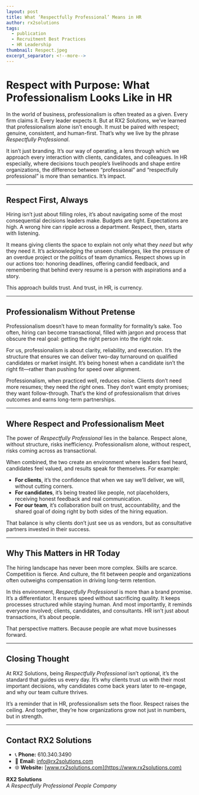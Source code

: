 ```yaml
---
layout: post
title: What ‘Respectfully Professional’ Means in HR
author: rx2solutions
tags:
  - publication
  - Recruitment Best Practices
  - HR Leadership
thumbnail: Respect.jpeg
excerpt_separator: <!--more-->
---
```


# Respect with Purpose: What Professionalism Looks Like in HR

In the world of business, professionalism is often treated as a given. Every firm claims it. Every leader expects it. But at RX2 Solutions, we’ve learned that professionalism alone isn’t enough. <!--more-->It must be paired with respect; genuine, consistent, and human-first. That’s why we live by the phrase *Respectfully Professional*.

It isn’t just branding. It’s our way of operating, a lens through which we approach every interaction with clients, candidates, and colleagues. In HR especially, where decisions touch people’s livelihoods and shape entire organizations, the difference between “professional” and “respectfully professional” is more than semantics. It’s impact.

---

## Respect First, Always

Hiring isn’t just about filling roles, it’s about navigating some of the most consequential decisions leaders make. Budgets are tight. Expectations are high. A wrong hire can ripple across a department. Respect, then, starts with listening.

It means giving clients the space to explain not only what they *need* but *why* they need it. It’s acknowledging the unseen challenges, like the pressure of an overdue project or the politics of team dynamics. Respect shows up in our actions too: honoring deadlines, offering candid feedback, and remembering that behind every resume is a person with aspirations and a story.

This approach builds trust. And trust, in HR, is currency.

---

## Professionalism Without Pretense

Professionalism doesn’t have to mean formality for formality’s sake. Too often, hiring can become transactional, filled with jargon and process that obscure the real goal: getting the right person into the right role.

For us, professionalism is about clarity, reliability, and execution. It’s the structure that ensures we can deliver two-day turnaround on qualified candidates or market insight. It’s being honest when a candidate isn’t the right fit—rather than pushing for speed over alignment.

Professionalism, when practiced well, reduces noise. Clients don’t need more resumes; they need the *right* ones. They don’t want empty promises; they want follow-through. That’s the kind of professionalism that drives outcomes and earns long-term partnerships.

---

## Where Respect and Professionalism Meet

The power of *Respectfully Professional* lies in the balance. Respect alone, without structure, risks inefficiency. Professionalism alone, without respect, risks coming across as transactional.

When combined, the two create an environment where leaders feel heard, candidates feel valued, and results speak for themselves. For example:

- **For clients**, it’s the confidence that when we say we’ll deliver, we will, without cutting corners.
- **For candidates**, it’s being treated like people, not placeholders, receiving honest feedback and real communication.
- **For our team**, it’s collaboration built on trust, accountability, and the shared goal of doing right by both sides of the hiring equation.

That balance is why clients don’t just see us as vendors, but as consultative partners invested in their success.

---

## Why This Matters in HR Today

The hiring landscape has never been more complex. Skills are scarce. Competition is fierce. And culture, the fit between people and organizations often outweighs compensation in driving long-term retention.

In this environment, *Respectfully Professional* is more than a brand promise. It’s a differentiator. It ensures speed without sacrificing quality. It keeps processes structured while staying human. And most importantly, it reminds everyone involved; clients, candidates, and consultants. HR isn’t just about transactions, it’s about people.

That perspective matters. Because people are what move businesses forward.

---

## Closing Thought

At RX2 Solutions, being *Respectfully Professional* isn’t optional, it’s the standard that guides us every day. It’s why clients trust us with their most important decisions, why candidates come back years later to re-engage, and why our team culture thrives.

It’s a reminder that in HR, professionalism sets the floor. Respect raises the ceiling. And together, they’re how organizations grow not just in numbers, but in strength.

---
## Contact RX2 Solutions

- 📞 **Phone:** 610.340.3490  
- 📧 **Email:** [info@rx2solutions.com](mailto:info@rx2solutions.com)  
- 🌐 **Website:** [www.rx2solutions.com](https://www.rx2solutions.com)

**RX2 Solutions**  
*A Respectfully Professional People Company*
